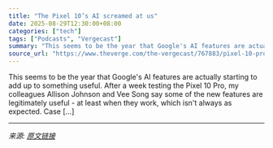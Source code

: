 ```yaml
---
title: "The Pixel 10’s AI screamed at us"
date: 2025-08-29T12:30:00+08:00
categories: ["tech"]
tags: ["Podcasts", "Vergecast"]
summary: "This seems to be the year that Google's AI features are actually starting to add up to something useful. After a week testing the Pixel 10 Pro, my colleagues Allison Johnson and Vee Song say some of t"
source_url: "https://www.theverge.com/the-vergecast/767883/pixel-10-pro-ai-dish-intel-musk-lawsuit"
---
```


This seems to be the year that Google's AI features are actually starting to add up to something useful. After a week testing the Pixel 10 Pro, my colleagues Allison Johnson and Vee Song say some of the new features are legitimately useful - at least when they work, which isn't always as expected. Case [&#8230;]

---

*来源: [原文链接](https://www.theverge.com/the-vergecast/767883/pixel-10-pro-ai-dish-intel-musk-lawsuit)*
